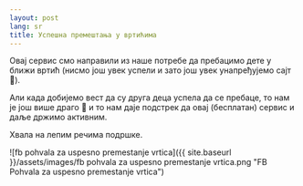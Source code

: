 ```yaml
---
layout: post
lang: sr
title: Успешна премештања у вртићима
---
```


Овај сервис смо направили из наше потребе да пребацимо дете у ближи вртић (нисмо
још увек успели и зато још увек унапређујемо сајт 👷).

Али када добијемо вест да су друга деца успела да се пребаце, то нам је још више
драго 🧡 и то нам даје подстрек да овај (бесплатан) сервис и даље држимо
активним.

Хвала на лепим речима подршке.

![fb pohvala za uspesno premestanje vrtica]({{ site.baseurl }}/assets/images/fb pohvala za uspesno premestanje vrtica.png "FB Pohvala za uspesno premestanje vrtica")


